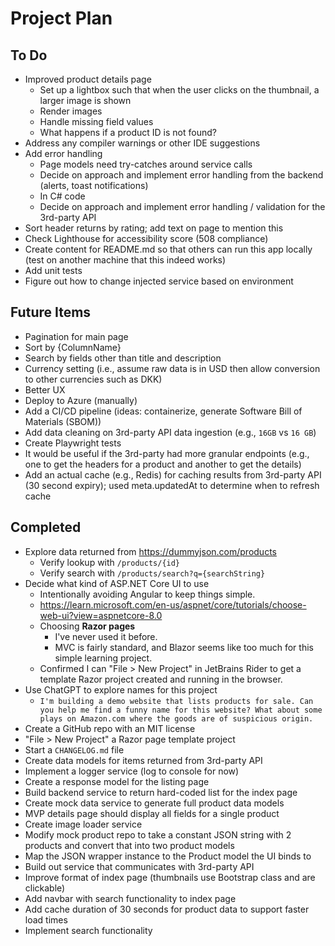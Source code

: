 # Project Plan

## To Do
- Improved product details page
  - Set up a lightbox such that when the user clicks on the thumbnail, a larger image is shown
  - Render images
  - Handle missing field values
  - What happens if a product ID is not found?
- Address any compiler warnings or other IDE suggestions
- Add error handling 
  - Page models need try-catches around service calls
  - Decide on approach and implement error handling from the backend (alerts, toast notifications)
  - In C# code
  - Decide on approach and implement error handling / validation for the 3rd-party API
- Sort header returns by rating; add text on page to mention this
- Check Lighthouse for accessibility score (508 compliance)
- Create content for README.md so that others can run this app locally (test on another machine that this indeed works) 
- Add unit tests
- Figure out how to change injected service based on environment

## Future Items
- Pagination for main page
- Sort by {ColumnName}
- Search by fields other than title and description
- Currency setting (i.e., assume raw data is in USD then allow conversion to other currencies such as DKK)
- Better UX
- Deploy to Azure (manually)
- Add a CI/CD pipeline (ideas: containerize, generate Software Bill of Materials (SBOM))
- Add data cleaning on 3rd-party API data ingestion (e.g., `16GB` vs `16 GB`)
- Create Playwright tests
- It would be useful if the 3rd-party had more granular endpoints (e.g., one to get the headers for a product and another to get the details)
- Add an actual cache (e.g., Redis) for caching results from 3rd-party API (30 second expiry); used meta.updatedAt to determine when to refresh cache

## Completed
- Explore data returned from https://dummyjson.com/products
  - Verify lookup with `/products/{id}`
  - Verify search with `/products/search?q={searchString}`
- Decide what kind of ASP.NET Core UI to use
  - Intentionally avoiding Angular to keep things simple.
  - https://learn.microsoft.com/en-us/aspnet/core/tutorials/choose-web-ui?view=aspnetcore-8.0
  - Choosing **Razor pages**
    - I've never used it before.
    - MVC is fairly standard, and Blazor seems like too much for this simple learning project.
  - Confirmed I can "File > New Project" in JetBrains Rider to get a template Razor project created and running in the browser.
- Use ChatGPT to explore names for this project
  - `I'm building a demo website that lists products for sale. Can you help me find a funny name for this website? What about some plays on Amazon.com where the goods are of suspicious origin.`
- Create a GitHub repo with an MIT license
- "File > New Project" a Razor page template project
- Start a `CHANGELOG.md` file
- Create data models for items returned from 3rd-party API
- Implement a logger service (log to console for now)
- Create a response model for the listing page
- Build backend service to return hard-coded list for the index page
- Create mock data service to generate full product data models
- MVP details page should display all fields for a single product
- Create image loader service
- Modify mock product repo to take a constant JSON string with 2 products and convert that into two product models
- Map the JSON wrapper instance to the Product model the UI binds to
- Build out service that communicates with 3rd-party API
- Improve format of index page (thumbnails use Bootstrap class and are clickable)
- Add navbar with search functionality to index page
- Add cache duration of 30 seconds for product data to support faster load times
- Implement search functionality 